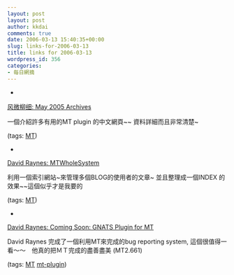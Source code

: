 ```yaml
---
layout: post
layout: post
author: kkdai
comments: true
date: 2006-03-13 15:40:35+00:00
slug: links-for-2006-03-13
title: links for 2006-03-13
wordpress_id: 356
categories:
- 每日網摘
---
```



	
  * 
		

[风微柳细: May 2005 Archives](http://blog.iyi.cn/hily/archives/2005/05/)


		

一個介紹許多有用的MT plugin 的中文網頁~~  資料詳細而且非常清楚~


		

(tags: [MT](http://del.icio.us/kkdai/MT))


	

	
  * 
		

[David Raynes: MTWholeSystem](http://www.rayners.org/2003/01/mtwholesystem.php)


		

利用一個索引網站~來管理多個BLOG的使用者的文章~ 並且整理成一個INDEX 的效果~~這個似乎才是我要的


		

(tags: [MT](http://del.icio.us/kkdai/MT))


	

	
  * 
		

[David Raynes: Coming Soon: GNATS Plugin for MT](http://www.rayners.org/2004/06/coming_soon_gna.php)


		

David Raynes 完成了一個利用MT來完成的bug reporting system, 這個很值得一看～～　他真的把ＭＴ完成的盡善盡美 (MT2.661)


		

(tags: [MT](http://del.icio.us/kkdai/MT) [mt-plugin](http://del.icio.us/kkdai/mt-plugin))


	


